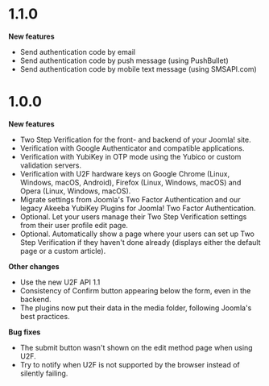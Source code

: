 # 1.1.0

**New features**

* Send authentication code by email
* Send authentication code by push message (using PushBullet)
* Send authentication code by mobile text message (using SMSAPI.com)

# 1.0.0

**New features**
* Two Step Verification for the front- and backend of your Joomla! site.
* Verification with Google Authenticator and compatible applications.
* Verification with YubiKey in OTP mode using the Yubico or custom validation servers.
* Verification with U2F hardware keys on Google Chrome (Linux, Windows, macOS, Android), Firefox (Linux, Windows, macOS) and Opera (Linux, Windows, macOS).
* Migrate settings from Joomla's Two Factor Authentication and our legacy Akeeba YubiKey Plugins for Joomla! Two Factor Authentication.
* Optional. Let your users manage their Two Step Verification settings from their user profile edit page.
* Optional. Automatically show a page where your users can set up Two Step Verification if they haven't done already (displays either the default page or a custom article).

**Other changes**
* Use the new U2F API 1.1
* Consistency of Confirm button appearing below the form, even in the backend.
* The plugins now put their data in the media folder, following Joomla's best practices. 

**Bug fixes**
* The submit button wasn't shown on the edit method page when using U2F.
* Try to notify when U2F is not supported by the browser instead of silently failing.